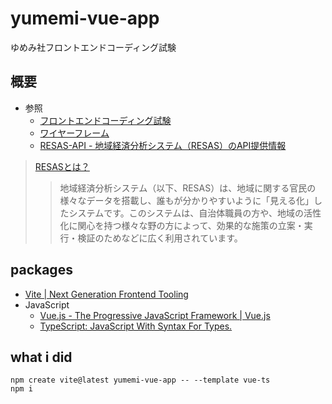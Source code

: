 # yumemi-vue-app

ゆめみ社フロントエンドコーディング試験

## 概要

- 参照
  - [フロントエンドコーディング試験](https://notion.yumemi.co.jp/0e9ef27b55704d7882aab55cc86c999d)
  - [ワイヤーフレーム](https://notion.yumemi.co.jp/ab4a837f8e764dffb0fc93c7b1387af7)
  - [RESAS-API - 地域経済分析システム（RESAS）のAPI提供情報](https://opendata.resas-portal.go.jp/)

> [RESASとは？](https://opendata.resas-portal.go.jp/#:~:text=%E3%81%8A%E9%80%81%E3%82%8A%E3%81%8F%E3%81%A0%E3%81%95%E3%81%84%E3%80%82-,RESAS%E3%81%A8%E3%81%AF%EF%BC%9F,-%E5%9C%B0%E5%9F%9F%E7%B5%8C%E6%B8%88%E5%88%86%E6%9E%90)
>> 地域経済分析システム（以下、RESAS）は、地域に関する官民の様々なデータを搭載し、誰もが分かりやすいように「見える化」したシステムです。このシステムは、自治体職員の方や、地域の活性化に関心を持つ様々な野の方によって、効果的な施策の立案・実行・検証のためなどに広く利用されています。

## packages

- [Vite | Next Generation Frontend Tooling](https://vitejs.dev/)
- JavaScript
  - [Vue.js - The Progressive JavaScript Framework | Vue.js](https://vuejs.org/index.html)
  - [TypeScript: JavaScript With Syntax For Types.](https://www.typescriptlang.org/)

## what i did

```shell
npm create vite@latest yumemi-vue-app -- --template vue-ts
npm i
```
